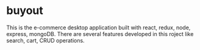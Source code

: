 # buyout
This is the e-commerce desktop application built with react, redux, node, express, mongoDB. There are several features developed in this roject
like search, cart, CRUD operations.
